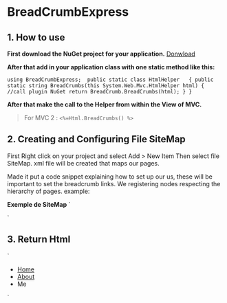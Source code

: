 BreadCrumbExpress
=================

## 1. **How to use**

**First download the NuGet project for your application.**
 [Donwload](https://www.nuget.org/packages/BreadCrumbExpress/1.0.0)

**After that add in your application class with one static method like this:**
 
 `
 using BreadCrumbExpress; 
 public static class HtmlHelper  
 {
	public static string BreadCrumbs(this System.Web.Mvc.HtmlHelper html)
    {
		//call plugin NuGet
        return BreadCrumb.BreadCrumbs(html);
    }
 }
 `
 
 **After that make the call to the Helper from within the View of MVC.**
 >For MVC 2 :
 `
 <%=Html.BreadCrumbs() %> 
 `
 
## 2. **Creating and Configuring File SiteMap**

 
 First Right click on your project and select Add > New Item
 Then select file SiteMap. xml file will be created that maps our pages.
 
 Made it put a code snippet explaining how to set up our us, these will be important to set the breadcrumb links.
 We registering nodes respecting the hierarchy of pages. example:
 
 **Exemple de SiteMap**
 `
 <?xml version="1.0" encoding="utf-8" ?>
<siteMap xmlns="http://schemas.microsoft.com/AspNet/SiteMap-File-1.0">  
  <!-- first page Home -->
  <siteMapNode title="Home" url="~/">
	<siteMapNode title="About" url="~/About">
		 <siteMapNode title="About Me" url="~/About/Me"/>
	</siteMapNode>
  </siteMapNode>  
 `
 
  
## 3. **Return Html**
 `
<ul class="navegacao"><li>
<a href="/">Home</a></li>
<li>
<a href="/About">About</a></li>
<li class="navegacao selected">
Me
</li>
</ul>
 `
 
 

 